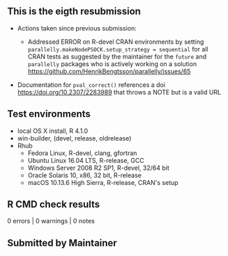 ## This is the eigth resubmission

* Actions taken since previous submission:
  * Addressed ERROR on R-devel CRAN environments by setting `parallelly.makeNodePSOCK.setup_strategy = sequential` for all CRAN tests as suggested by the maintainer for the `future` and `parallelly` packages who is actively working on a solution <https://github.com/HenrikBengtsson/parallelly/issues/65>

* Documentation for `pval_correct()` references a doi <https://doi.org/10.2307/2283989> that throws a NOTE but is a valid URL
  
## Test environments
* local OS X install, R 4.1.0
* win-builder, (devel, release, oldrelease)
* Rhub
  * Fedora Linux, R-devel, clang, gfortran
  * Ubuntu Linux 16.04 LTS, R-release, GCC
  * Windows Server 2008 R2 SP1, R-devel, 32/64 bit
  * Oracle Solaris 10, x86, 32 bit, R-release
  * macOS 10.13.6 High Sierra, R-release, CRAN's setup

## R CMD check results
0 errors | 0 warnings | 0 notes

## Submitted by Maintainer